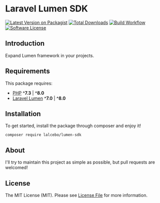 # Laravel Lumen SDK

[![Latest Version on Packagist][ico-version]][link-packagist]
[![Total Downloads][ico-downloads]][link-downloads]
[![Build Workflow][ico-workflow]][link-workflow]
[![Software License][ico-license]][link-license]

## Introduction

Expand Lumen framework in your projects.

## Requirements

This package requires:

- [PHP](https://www.php.net) **^7.3** | **^8.0**
- [Laravel Lumen](https://lumen.laravel.com) **^7.0** | **^8.0**

## Installation

To get started, install the package through composer and enjoy it!

```shell
composer require lalcebo/lumen-sdk
```

## About

I'll try to maintain this project as simple as possible, but pull requests are welcomed!

## License

The MIT License (MIT). Please see [License File][link-license] for more information.

[ico-version]: https://img.shields.io/packagist/v/lalcebo/lumen-sdk.svg?style=flat-square
[ico-license]: https://img.shields.io/badge/license-MIT-brightgreen.svg?style=flat-square
[ico-downloads]: https://img.shields.io/packagist/dt/lalcebo/lumen-sdk.svg?style=flat-square
[ico-workflow]: https://img.shields.io/github/workflow/status/lalcebo/lumen-sdk/Build?style=flat-square

[link-packagist]: https://packagist.org/packages/lalcebo/lumen-sdk
[link-license]: LICENSE
[link-downloads]: https://packagist.org/packages/lalcebo/lumen-sdk
[link-workflow]: https://github.com/lalcebo/lumen-sdk/actions/workflows/build.yml